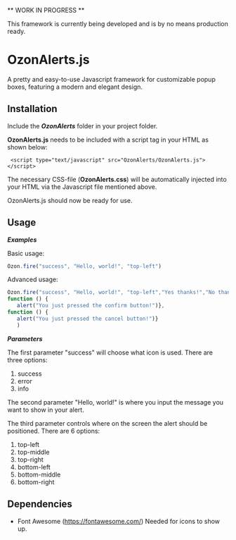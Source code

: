  ** WORK IN PROGRESS **
 
 This framework is currently being developed and is by no means production ready. 

# OzonAlerts.js
 
A pretty and easy-to-use Javascript framework for customizable popup boxes, featuring a modern and elegant design. 

## Installation

Include the ***OzonAlerts*** folder in your project folder.  

**OzonAlerts.js** needs to be included with a script tag in your HTML as shown below:

``` <script type="text/javascript" src="OzonAlerts/OzonAlerts.js"></script>```

The necessary CSS-file (**OzonAlerts.css**) will be automatically injected into your HTML via the Javascript file mentioned above. 

OzonAlerts.js should now be ready for use. 

## Usage

***Examples***

Basic usage: 
```javascript
Ozon.fire("success", "Hello, world!", "top-left")
```
Advanced usage: 
```javascript
Ozon.fire("success", "Hello, world!", "top-left","Yes thanks!","No thanks!", 
function () { 
   alert("You just pressed the confirm button!")}, 
function () {
   alert("You just pressed the cancel button!")}
   )
```


***Parameters***

The first parameter "success" will choose what icon is used. There are three options:
 1. success
 2. error
 3. info
 
The second parameter "Hello, world!" is where you input the message you want to show in your alert. 

The third parameter controls where on the screen the alert should be positioned. There are 6 options: 
 1. top-left
 2. top-middle
 3. top-right
 4. bottom-left
 5. bottom-middle
 6. bottom-right

## Dependencies 
  - Font Awesome (https://fontawesome.com/)
    Needed for icons to show up. 
